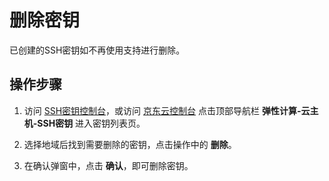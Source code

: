 # 删除密钥

已创建的SSH密钥如不再使用支持进行删除。

## 操作步骤

1. 访问 [SSH密钥控制台][1]，或访问 [京东云控制台][2] 点击顶部导航栏 **弹性计算-云主机-SSH密钥** 进入密钥列表页。

2. 选择地域后找到需要删除的密钥，点击操作中的 **删除**。

3. 在确认弹窗中，点击 **确认**，即可删除密钥。



[1]: https://cns-console.jdcloud.com/host/ssh/list
[2]:https://console.jdcloud.com
